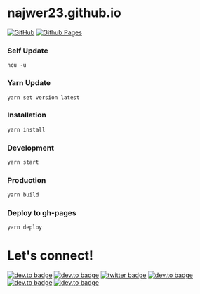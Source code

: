 # najwer23.github.io

[![GitHub](https://img.shields.io/badge/github-%23121011.svg?style=for-the-badge&logo=github&logoColor=white)](https://github.com/najwer23/najwer23.github.io) [![Github Pages](https://img.shields.io/badge/github%20pages-121013?style=for-the-badge&logo=github&logoColor=white)](https://najwer23.github.io/)

### Self Update

```
ncu -u
```

### Yarn Update

```
yarn set version latest
```

### Installation

```sh
yarn install
```

### Development

```sh
yarn start
```

### Production

```sh
yarn build
```

### Deploy to gh-pages

```sh
yarn deploy
```

# Let's connect!

[![dev.to badge](https://img.shields.io/badge/-Portfolio-%239F2B68?style=flat&logo=GoogleChrome&logoColor=white)](https://najwer23.github.io/)
[![dev.to badge](https://img.shields.io/badge/-Résumé-%23017745?style=flat&logo=AdobeAcrobatReader&logoColor=white)](https://najwer23.github.io/resume/)
[![twitter badge](https://img.shields.io/badge/-najwer23-%231FA1F1?style=flat&logo=x&logoColor=white)](https://twitter.com/najwer23)
[![dev.to badge](https://img.shields.io/badge/-najwer23-%230177B5?style=flat&logo=linkedin)](https://www.linkedin.com/in/najwer23)
[![dev.to badge](https://img.shields.io/badge/-najwer23-%23ffffff?style=flat&logo=Leetcode)](https://leetcode.com/najwer23/)
[![dev.to badge](https://img.shields.io/badge/-najwer23-%23cb3837?style=flat&logo=Npm)](https://www.npmjs.com/~najwer23)

